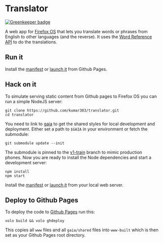 # Translator

[![Greenkeeper badge](https://badges.greenkeeper.io/kumar303/translator.svg)](https://greenkeeper.io/)

A web app for [Firefox OS](https://developer.mozilla.org/en-US/docs/Mozilla/Firefox_OS)
that lets you translate words or phrases from English to other languages (and the
reverse).
It uses the [Word Reference API](http://www.wordreference.com/docs/api.aspx)
to do the translations.

## Run it

Install the [manifest](http://kumar303.github.com/translator/manifest.webapp)
or [launch it](http://kumar303.github.com/translator/)
from Github Pages.

## Hack on it

To simulate serving static content from Github pages to Firefox OS
you can run a simple NodeJS server:

    git clone https://github.com/kumar303/translator.git
    cd translator

You need to link to [gaia](https://github.com/mozilla-b2g/gaia/)
to get the shared styles for local development and deployment.
Either set a path to `$GAIA` in your environment or fetch the submodule:

    git submodule update --init

The submodule is pinned to the
[v1-train](https://github.com/mozilla-b2g/gaia/tree/v1-train)
branch to mimic production phones.
Now you are ready to install the Node dependencies and start a development
server:

    npm install
    npm start

Install the [manifest](http://0.0.0.0:3000/translator/manifest.webapp)
or [launch it](http://0.0.0.0:3000/translator/) from your local web server.

## Deploy to Github Pages

To deploy the code to [Github Pages](http://pages.github.com/) run this:

    volo build && volo ghdeploy

This copies all `www` files and all `gaia/shared` files into `www-built`
which is then set as your Github Pages root directory.
